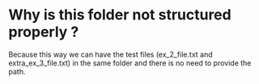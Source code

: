 # Why is this folder not structured properly ?

Because this way we can have the test files (ex_2_file.txt and extra_ex_3_file.txt) in the same folder and there is no
need to provide the path.